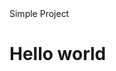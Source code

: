 <!DOCTYPE html>
<html lang='en'>
<html>
  <head>
    <meta charset='utf-8'>
    <tittle>Simple Project</tittle>
  </head>
  <body>
    <h1>Hello world</h1>
  </body>
</html>
